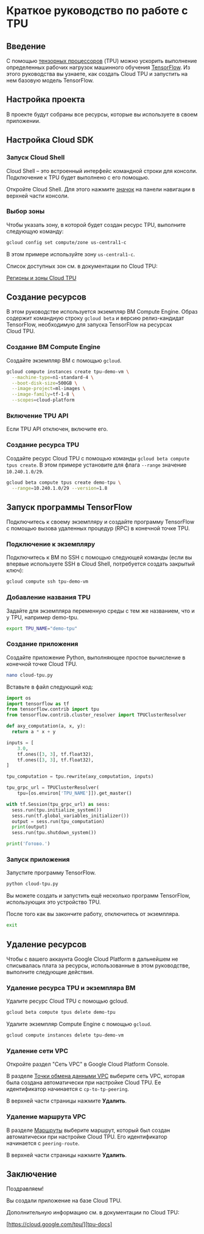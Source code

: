 # Краткое руководство по работе с TPU

<walkthrough-tutorial-url url="https://cloud.google.com/tpu/docs/quickstart"></walkthrough-tutorial-url>

## Введение

С помощью [тензорных процессоров][tpu-docs] (TPU) можно ускорить выполнение определенных рабочих нагрузок машинного обучения [TensorFlow][tensor-flow]. Из этого руководства вы узнаете, как создать Cloud TPU и запустить на нем базовую модель TensorFlow.

## Настройка проекта

В проекте будут собраны все ресурсы, которые вы используете в своем приложении.

<walkthrough-project-billing-setup></walkthrough-project-billing-setup>

## Настройка Cloud SDK

### Запуск Cloud Shell

Cloud Shell – это встроенный интерфейс командной строки для консоли. Подключение к TPU будет выполнено с его помощью.

Откройте Cloud Shell. Для этого нажмите <walkthrough-cloud-shell-icon></walkthrough-cloud-shell-icon>[значок][spotlight-open-devshell] на панели навигации в верхней части консоли.

### Выбор зоны

Чтобы указать зону, в которой будет создан ресурс TPU, выполните следующую команду:

```bash
gcloud config set compute/zone us-central1-c
```

В этом примере используйте зону `us-central1-c`.

Список доступных зон см. в документации по Cloud TPU:

[Регионы и зоны Cloud TPU][tpu-regions]

## Создание ресурсов

В этом руководстве используется экземпляр ВМ Compute Engine. Образ содержит командную строку `gcloud beta` и версию релиз-кандидат TensorFlow, необходимую для запуска TensorFlow на ресурсах Cloud TPU.

### Создание ВМ Compute Engine

Создайте экземпляр ВМ с помощью `gcloud`.

```bash
gcloud compute instances create tpu-demo-vm \
  --machine-type=n1-standard-4 \
  --boot-disk-size=500GB \
  --image-project=ml-images \
  --image-family=tf-1-8 \
  --scopes=cloud-platform
```

### Включение TPU API

Если TPU API отключен, включите его.

<walkthrough-enable-apis apis="tpu.googleapis.com"></walkthrough-enable-apis>

### Создание ресурса TPU

Создайте ресурс Cloud TPU с помощью команды `gcloud beta compute tpus create`. В этом примере установите для флага `--range` значение `10.240.1.0/29`.

```bash
gcloud beta compute tpus create demo-tpu \
  --range=10.240.1.0/29 --version=1.8
```

## Запуск программы TensorFlow

Подключитесь к своему экземпляру и создайте программу TensorFlow с помощью вызова удаленных процедур (RPC) в конечной точке TPU.

### Подключение к экземпляру

Подключитесь к ВМ по SSH с помощью следующей команды (если вы впервые используете SSH в Cloud Shell, потребуется создать закрытый ключ):

```bash
gcloud compute ssh tpu-demo-vm
```

### Добавление названия TPU

Задайте для экземпляра переменную среды с тем же названием, что и у TPU, например demo-tpu.

```bash
export TPU_NAME="demo-tpu"
```

### Создание приложения

Создайте приложение Python, выполняющее простое вычисление в конечной точке Cloud TPU.

```bash
nano cloud-tpu.py
```

Вставьте в файл следующий код:

```python
import os
import tensorflow as tf
from tensorflow.contrib import tpu
from tensorflow.contrib.cluster_resolver import TPUClusterResolver

def axy_computation(a, x, y):
  return a * x + y

inputs = [
    3.0,
    tf.ones([3, 3], tf.float32),
    tf.ones([3, 3], tf.float32),
]

tpu_computation = tpu.rewrite(axy_computation, inputs)

tpu_grpc_url = TPUClusterResolver(
    tpu=[os.environ['TPU_NAME']]).get_master()

with tf.Session(tpu_grpc_url) as sess:
  sess.run(tpu.initialize_system())
  sess.run(tf.global_variables_initializer())
  output = sess.run(tpu_computation)
  print(output)
  sess.run(tpu.shutdown_system())

print('Готово.')
```

### Запуск приложения

Запустите программу TensorFlow.

```bash
python cloud-tpu.py
```

Вы можете создать и запустить ещё несколько программ TensorFlow, использующих это устройство TPU.

После того как вы закончите работу, отключитесь от экземпляра.

```bash
exit
```

## Удаление ресурсов

Чтобы с вашего аккаунта Google Cloud Platform в дальнейшем не списывалась плата за ресурсы, использованные в этом руководстве, выполните следующие действия.

### Удаление ресурса TPU и экземпляра ВМ

Удалите ресурс Cloud TPU с помощью gcloud.

```bash
gcloud beta compute tpus delete demo-tpu
```

Удалите экземпляр Compute Engine с помощью `gcloud`.

```bash
gcloud compute instances delete tpu-demo-vm
```

### Удаление сети VPC

Откройте раздел "Сеть VPC" в Google Cloud Platform Console.

<walkthrough-menu-navigation sectionid="VIRTUAL_NETWORK_SECTION"></walkthrough-menu-navigation>

В разделе [Точки обмена данными VPC][spotlight-network-peering] выберите сеть VPC, которая была создана автоматически при настройке Cloud TPU. Ее идентификатор начинается с `cp-to-tp-peering`.

В верхней части страницы нажмите **Удалить**.

### Удаление маршрута VPC

В разделе [Маршруты][spotlight-routes-list] выберите маршрут, который был создан автоматически при настройке Cloud TPU. Его идентификатор начинается с `peering-route`.

В верхней части страницы нажмите **Удалить**.

## Заключение

<walkthrough-conclusion-trophy></walkthrough-conclusion-trophy>

Поздравляем!

Вы создали приложение на базе Cloud TPU.

Дополнительную информацию см. в документации по Cloud TPU:

[https://cloud.google.com/tpu/][tpu-docs]

[request-tpu-quota]: https://services.google.com/fb/forms/cloud-tpu-beta-request/
[spotlight-network-peering]: walkthrough://spotlight-pointer?cssSelector=#cfctest-section-nav-item-peering_list
[spotlight-open-devshell]: walkthrough://spotlight-pointer?spotlightId=devshell-activate-button
[spotlight-routes-list]: walkthrough://spotlight-pointer?cssSelector=#cfctest-section-nav-item-routes_list
[tensor-flow]: https://www.tensorflow.org/
[tpu-docs]: https://cloud.google.com/tpu/docs/
[tpu-regions]: https://cloud.google.com/tpu/docs/regions
